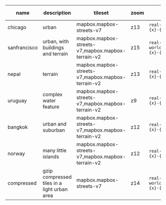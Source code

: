 name|description|tileset|zoom|template|number of tiles
---|---|---|---|---|---
chicago|urban|mapbox.mapbox-streets-v7|z13|`real-world/chicago/{z}-{x}-{y}.mvt`|30
sanfrancisco|urban, with buildings and terrain|mapbox.mapbox-streets-v7,mapbox.mapbox-terrain-v2|z15|`real-world/sanfrancisco/{z}-{x}-{y}.mvt`|9
nepal|terrain|mapbox.mapbox-streets-v7,mapbox.mapbox-terrain-v2|z13|`real-world/nepal/{z}-{x}-{y}.mvt`|60
uruguay|complex water feature|mapbox.mapbox-streets-v7,mapbox.mapbox-terrain-v2|z9|`real-world/uruguay/{z}-{x}-{y}.mvt`|12
bangkok|urban and suburban|mapbox.mapbox-streets-v7,mapbox.mapbox-terrain-v2|z12|`real-world/bangkok/{z}-{x}-{y}.mvt`|40
norway|many little islands|mapbox.mapbox-streets-v7,mapbox.mapbox-terrain-v2|z12|`real-world/norway/{z}-{x}-{y}.mvt`|32
compressed|gzip compressed tiles in a light urban area|mapbox.mapbox-streets-v7|z14|`real-world/compressed/{z}-{x}-{y}.mvt.gz`|4
